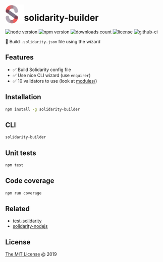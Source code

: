 <a href='https://infinitered.github.io/solidarity/'><img src='https://github.com/infinitered/solidarity/raw/master/_art/plugin.jpg' align='left' height="60"/></a>

# solidarity-builder

[![node version](https://img.shields.io/node/v/solidarity-builder.svg)](https://www.npmjs.com/package/solidarity-builder)
[![npm version](https://badge.fury.io/js/solidarity-builder.svg)](https://badge.fury.io/js/solidarity-builder)
[![downloads count](https://img.shields.io/npm/dt/solidarity-builder.svg)](https://www.npmjs.com/package/solidarity-builder)
[![license](https://img.shields.io/npm/l/solidarity-builder.svg)](https://piecioshka.mit-license.org)
[![github-ci](https://github.com/piecioshka/solidarity-builder/actions/workflows/testing.yml/badge.svg)](https://github.com/piecioshka/solidarity-builder/actions/workflows/testing.yml)

🔨 Build `.solidarity.json` file using the wizard

## Features

* ✅ Build Solidarity config file
* ✅ Use nice CLI wizard (use `enquirer`)
* ✅ 10 validators to use (look at [modules/](/modules/))

## Installation

```bash
npm install -g solidarity-builder
```

## CLI

```bash
solidarity-builder
```

## Unit tests

```bash
npm test
```

## Code coverage

```bash
npm run coverage
```

## Related

* [test-solidarity](https://github.com/piecioshka/test-solidarity)
* [solidarity-nodejs](https://github.com/piecioshka/solidarity-nodejs)

## License

[The MIT License](https://piecioshka.mit-license.org) @ 2019
